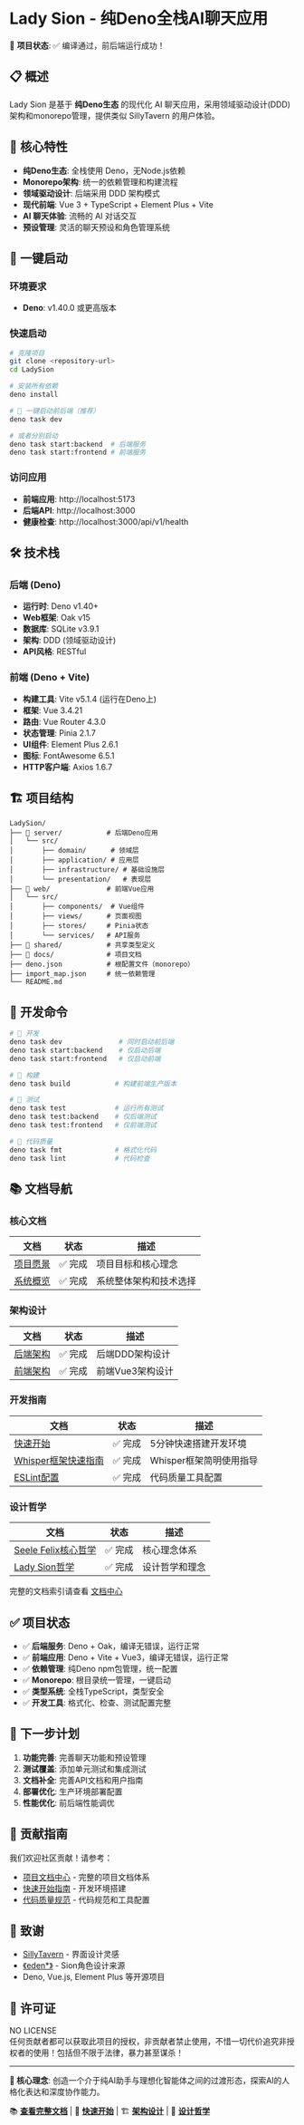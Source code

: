 # Lady Sion - 纯Deno全栈AI聊天应用

🎉 **项目状态**: ✅ 编译通过，前后端运行成功！

## 📋 概述

Lady Sion 是基于 **纯Deno生态** 的现代化 AI 聊天应用，采用领域驱动设计(DDD)架构和monorepo管理，提供类似 SillyTavern 的用户体验。

## 🎯 核心特性

- **纯Deno生态**: 全栈使用 Deno，无Node.js依赖
- **Monorepo架构**: 统一的依赖管理和构建流程  
- **领域驱动设计**: 后端采用 DDD 架构模式
- **现代前端**: Vue 3 + TypeScript + Element Plus + Vite
- **AI 聊天体验**: 流畅的 AI 对话交互
- **预设管理**: 灵活的聊天预设和角色管理系统

## 🚀 一键启动

### 环境要求

- **Deno**: v1.40.0 或更高版本

### 快速启动

```bash
# 克隆项目
git clone <repository-url>
cd LadySion

# 安装所有依赖
deno install

# 🎯 一键启动前后端（推荐）
deno task dev

# 或者分别启动
deno task start:backend  # 后端服务
deno task start:frontend # 前端服务
```

### 访问应用

- **前端应用**: http://localhost:5173
- **后端API**: http://localhost:3000  
- **健康检查**: http://localhost:3000/api/v1/health

## 🛠️ 技术栈

### 后端 (Deno)
- **运行时**: Deno v1.40+
- **Web框架**: Oak v15
- **数据库**: SQLite v3.9.1
- **架构**: DDD (领域驱动设计)
- **API风格**: RESTful

### 前端 (Deno + Vite)
- **构建工具**: Vite v5.1.4 (运行在Deno上)
- **框架**: Vue 3.4.21
- **路由**: Vue Router 4.3.0
- **状态管理**: Pinia 2.1.7
- **UI组件**: Element Plus 2.6.1
- **图标**: FontAwesome 6.5.1
- **HTTP客户端**: Axios 1.6.7

## 🏗️ 项目结构

```
LadySion/
├── 📁 server/           # 后端Deno应用
│   └── src/
│       ├── domain/      # 领域层
│       ├── application/ # 应用层  
│       ├── infrastructure/ # 基础设施层
│       └── presentation/   # 表现层
├── 📁 web/              # 前端Vue应用
│   └── src/
│       ├── components/  # Vue组件
│       ├── views/      # 页面视图
│       ├── stores/     # Pinia状态
│       └── services/   # API服务
├── 📁 shared/           # 共享类型定义
├── 📁 docs/             # 项目文档
├── deno.json           # 根配置文件（monorepo）
├── import_map.json     # 统一依赖管理
└── README.md
```

## 🔧 开发命令

```bash
# 🚀 开发
deno task dev              # 同时启动前后端
deno task start:backend    # 仅启动后端
deno task start:frontend   # 仅启动前端

# 🔨 构建
deno task build           # 构建前端生产版本

# 🧪 测试
deno task test            # 运行所有测试
deno task test:backend    # 仅后端测试
deno task test:frontend   # 仅前端测试

# 🎨 代码质量
deno task fmt             # 格式化代码
deno task lint            # 代码检查
```

## 📚 文档导航

### 核心文档
| 文档 | 状态 | 描述 |
|------|------|------|
| [项目愿景](./docs/strategic/vision-mission.md) | ✅ 完成 | 项目目标和核心理念 |
| [系统概览](./docs/strategic/system-overview.md) | ✅ 完成 | 系统整体架构和技术选择 |

### 架构设计  
| 文档 | 状态 | 描述 |
|------|------|------|
| [后端架构](./docs/architecture/backend.md) | ✅ 完成 | 后端DDD架构设计 |
| [前端架构](./docs/architecture/frontend.md) | ✅ 完成 | 前端Vue3架构设计 |

### 开发指南
| 文档 | 状态 | 描述 |
|------|------|------|
| [快速开始](./docs/guides/quick-start.md) | ✅ 完成 | 5分钟快速搭建开发环境 |
| [Whisper框架快速指南](./docs/technical/whisper-quick-start.md) | ✅ 完成 | Whisper框架简明使用指导 |
| [ESLint配置](./docs/guides/eslint-setup.md) | ✅ 完成 | 代码质量工具配置 |

### 设计哲学
| 文档 | 状态 | 描述 |
|------|------|------|
| [Seele Felix核心哲学](./docs/philosophy/seele-felix-core-philosophy.md) | ✅ 完成 | 核心理念体系 |
| [Lady Sion哲学](./docs/philosophy/lady-sion-philosophy.md) | ✅ 完成 | 设计哲学和理念 |

完整的文档索引请查看 [文档中心](./docs/README.md)

## ✅ 项目状态

- ✅ **后端服务**: Deno + Oak，编译无错误，运行正常
- ✅ **前端应用**: Deno + Vite + Vue3，编译无错误，运行正常  
- ✅ **依赖管理**: 纯Deno npm包管理，统一配置
- ✅ **Monorepo**: 根目录统一管理，一键启动
- ✅ **类型系统**: 全栈TypeScript，类型安全
- ✅ **开发工具**: 格式化、检查、测试配置完整

## 🎯 下一步计划

1. **功能完善**: 完善聊天功能和预设管理
2. **测试覆盖**: 添加单元测试和集成测试
3. **文档补全**: 完善API文档和用户指南
4. **部署优化**: 生产环境部署配置
5. **性能优化**: 前后端性能调优

## 🤝 贡献指南

我们欢迎社区贡献！请参考：

- [项目文档中心](./docs/README.md) - 完整的项目文档体系
- [快速开始指南](./docs/guides/quick-start.md) - 开发环境搭建
- [代码质量规范](./docs/guides/eslint-setup.md) - 代码规范和工具配置

## 🙏 致谢

- [SillyTavern](https://github.com/SillyTavern/SillyTavern) - 界面设计灵感
- [《eden*》](https://zh.wikipedia.org/wiki/Eden*) - Sion角色设计来源
- Deno, Vue.js, Element Plus 等开源项目

## 📄 许可证

NO LICENSE  
任何贡献者都可以获取此项目的授权，非贡献者禁止使用，不惜一切代价追究非授权者的使用！包括但不限于法律，暴力甚至谋杀！

---

**🎯 核心理念**:
创造一个介于纯AI助手与理想化智能体之间的过渡形态，探索AI的人格化表达和深度协作能力。

📚 **[查看完整文档](./docs/README.md)** | 🚀 **[快速开始](./docs/guides/quick-start.md)** | 🏗️ **[架构设计](./docs/architecture/)** | 💭 **[设计哲学](./docs/philosophy/lady-sion-philosophy.md)**
